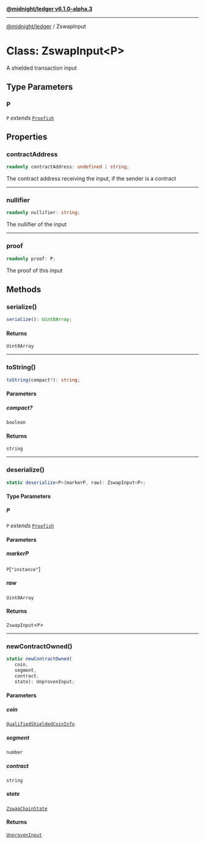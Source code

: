 [**@midnight/ledger v6.1.0-alpha.3**](../README.md)

***

[@midnight/ledger](../globals.md) / ZswapInput

# Class: ZswapInput\<P\>

A shielded transaction input

## Type Parameters

### P

`P` *extends* [`Proofish`](../type-aliases/Proofish.md)

## Properties

### contractAddress

```ts
readonly contractAddress: undefined | string;
```

The contract address receiving the input, if the sender is a contract

***

### nullifier

```ts
readonly nullifier: string;
```

The nullifier of the input

***

### proof

```ts
readonly proof: P;
```

The proof of this input

## Methods

### serialize()

```ts
serialize(): Uint8Array;
```

#### Returns

`Uint8Array`

***

### toString()

```ts
toString(compact?): string;
```

#### Parameters

##### compact?

`boolean`

#### Returns

`string`

***

### deserialize()

```ts
static deserialize<P>(markerP, raw): ZswapInput<P>;
```

#### Type Parameters

##### P

`P` *extends* [`Proofish`](../type-aliases/Proofish.md)

#### Parameters

##### markerP

`P`\[`"instance"`\]

##### raw

`Uint8Array`

#### Returns

`ZswapInput`\<`P`\>

***

### newContractOwned()

```ts
static newContractOwned(
   coin, 
   segment, 
   contract, 
   state): UnprovenInput;
```

#### Parameters

##### coin

[`QualifiedShieldedCoinInfo`](../type-aliases/QualifiedShieldedCoinInfo.md)

##### segment

`number`

##### contract

`string`

##### state

[`ZswapChainState`](ZswapChainState.md)

#### Returns

[`UnprovenInput`](../type-aliases/UnprovenInput.md)
